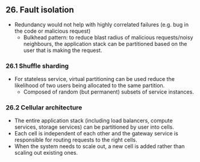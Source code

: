 ## 26. Fault isolation
- Redundancy would not help with highly correlated failures (e.g. bug in the code or malicious request)
  - Bulkhead pattern: to reduce blast radius of malicious requests/noisy neighbours, the application stack can be partitioned based on the user that is making the request.

### 26.1 Shuffle sharding
- For stateless service, virtual partitioning can be used reduce the likelihood of two users being allocated to the same partition.
  - Composed of random (but permanent) subsets of service instances.

### 26.2 Cellular architecture
- The entire application stack (including load balancers, compute services, storage services) can be partitioned by user into cells.
- Each cell is independent of each other and the gateway service is responsible for routing requests to the right cells.
- When the system needs to scale out, a new cell is added rather than scaling out existing ones.